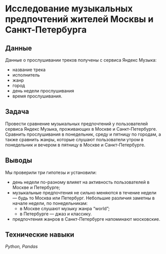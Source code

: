 # Исследование музыкальных предпочтений жителей Москвы и Санкт-Петербурга

## Данные

Данные о прослушивании треков получены с сервиса Яндекс Музыка:
- название трека
- исполнитель
- жанр
- город
- день недели прослушивания
- время прослушивания.

## Задача

Провести сравнение музыкальных предпочтений у пользователей сервиса Яндекс Музыка, проживающих в Москве и Санкт-Петербурге. Сравнить прослушивания в понедельник, среду и пятницу по городам, а также сравнить жанры, которые слушают пользователи утром в понедельник и вечером в пятницу в Москве и Санкт-Петербурге.

## Выводы

Мы проверили три гипотезы и установили:
- день недели по-разному влияет на активность пользователей в Москве и Петербурге;
- музыкальные предпочтения не сильно меняются в течение недели — будь то Москва или Петербург. Небольшие различия заметны в начале недели, по понедельникам:
  - в Москве слушают музыку жанра “world”;
  - в Петербурге — джаз и классику.
- предпочтения жанров в Санкт-Петербурге напоминают московские.

## Технические навыки
*Python, Pandas*
